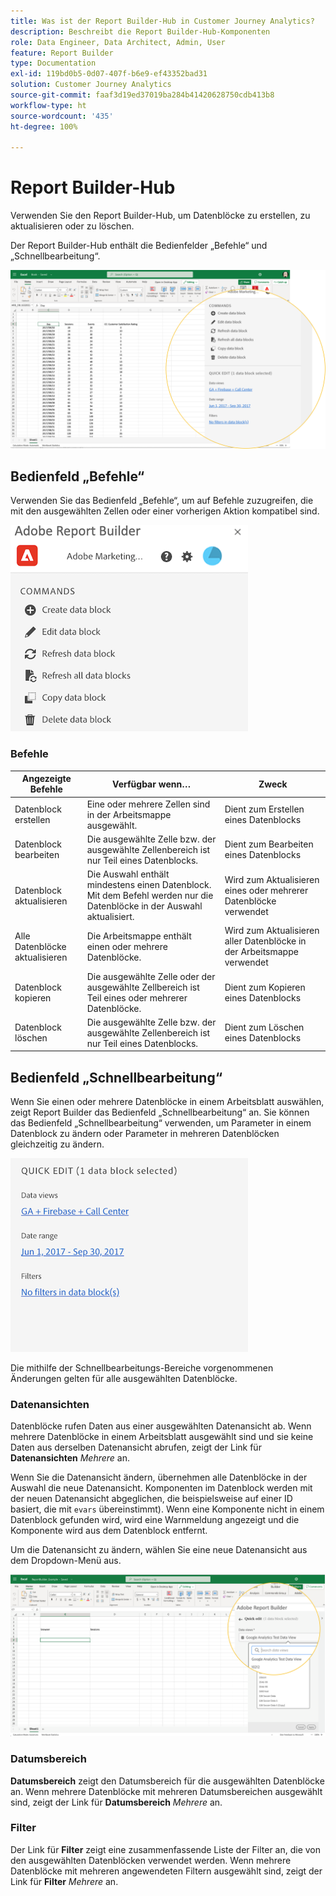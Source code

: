 ```yaml
---
title: Was ist der Report Builder-Hub in Customer Journey Analytics?
description: Beschreibt die Report Builder-Hub-Komponenten
role: Data Engineer, Data Architect, Admin, User
feature: Report Builder
type: Documentation
exl-id: 119bd0b5-0d07-407f-b6e9-ef43352bad31
solution: Customer Journey Analytics
source-git-commit: faaf3d19ed37019ba284b41420628750cdb413b8
workflow-type: ht
source-wordcount: '435'
ht-degree: 100%

---
```


# Report Builder-Hub

Verwenden Sie den Report Builder-Hub, um Datenblöcke zu erstellen, zu aktualisieren oder zu löschen.

Der Report Builder-Hub enthält die Bedienfelder „Befehle“ und „Schnellbearbeitung“.

![](./assets/image13.png)

## Bedienfeld „Befehle“

Verwenden Sie das Bedienfeld „Befehle“, um auf Befehle zuzugreifen, die mit den ausgewählten Zellen oder einer vorherigen Aktion kompatibel sind.

![](./assets/hub1.png)

### Befehle

| Angezeigte Befehle | Verfügbar wenn… | Zweck |
|------|------------------|--------|
| Datenblock erstellen | Eine oder mehrere Zellen sind in der Arbeitsmappe ausgewählt. | Dient zum Erstellen eines Datenblocks |
| Datenblock bearbeiten | Die ausgewählte Zelle bzw. der ausgewählte Zellenbereich ist nur Teil eines Datenblocks. | Dient zum Bearbeiten eines Datenblocks |
| Datenblock aktualisieren | Die Auswahl enthält mindestens einen Datenblock. Mit dem Befehl werden nur die Datenblöcke in der Auswahl aktualisiert. | Wird zum Aktualisieren eines oder mehrerer Datenblöcke verwendet |
| Alle Datenblöcke aktualisieren | Die Arbeitsmappe enthält einen oder mehrere Datenblöcke. | Wird zum Aktualisieren aller Datenblöcke in der Arbeitsmappe verwendet |
| Datenblock kopieren | Die ausgewählte Zelle oder der ausgewählte Zellbereich ist Teil eines oder mehrerer Datenblöcke. | Dient zum Kopieren eines Datenblocks |
| Datenblock löschen | Die ausgewählte Zelle bzw. der ausgewählte Zellenbereich ist nur Teil eines Datenblocks. | Dient zum Löschen eines Datenblocks |

## Bedienfeld „Schnellbearbeitung“

Wenn Sie einen oder mehrere Datenblöcke in einem Arbeitsblatt auswählen, zeigt Report Builder das Bedienfeld „Schnellbearbeitung“ an. Sie können das Bedienfeld „Schnellbearbeitung“ verwenden, um Parameter in einem Datenblock zu ändern oder Parameter in mehreren Datenblöcken gleichzeitig zu ändern.

![](./assets/hub2.png)

Die mithilfe der Schnellbearbeitungs-Bereiche vorgenommenen Änderungen gelten für alle ausgewählten Datenblöcke.

### Datenansichten

Datenblöcke rufen Daten aus einer ausgewählten Datenansicht ab. Wenn mehrere Datenblöcke in einem Arbeitsblatt ausgewählt sind und sie keine Daten aus derselben Datenansicht abrufen, zeigt der Link für **Datenansichten** *Mehrere* an.

Wenn Sie die Datenansicht ändern, übernehmen alle Datenblöcke in der Auswahl die neue Datenansicht. Komponenten im Datenblock werden mit der neuen Datenansicht abgeglichen, die beispielsweise auf einer ID basiert, die mit ```evars``` übereinstimmt). Wenn eine Komponente nicht in einem Datenblock gefunden wird, wird eine Warnmeldung angezeigt und die Komponente wird aus dem Datenblock entfernt.

Um die Datenansicht zu ändern, wählen Sie eine neue Datenansicht aus dem Dropdown-Menü aus.

![](./assets/image16.png)

### Datumsbereich

**Datumsbereich** zeigt den Datumsbereich für die ausgewählten Datenblöcke an. Wenn mehrere Datenblöcke mit mehreren Datumsbereichen ausgewählt sind, zeigt der Link für **Datumsbereich** *Mehrere* an.

### Filter

Der Link für **Filter** zeigt eine zusammenfassende Liste der Filter an, die von den ausgewählten Datenblöcken verwendet werden. Wenn mehrere Datenblöcke mit mehreren angewendeten Filtern ausgewählt sind, zeigt der Link für **Filter** *Mehrere* an.
